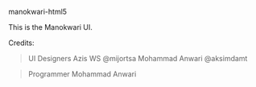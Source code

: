 manokwari-html5

This is the Manokwari UI.

Credits:
> UI Designers
Azis WS @mijortsa
Mohammad Anwari @aksimdamt

> Programmer
Mohammad Anwari
